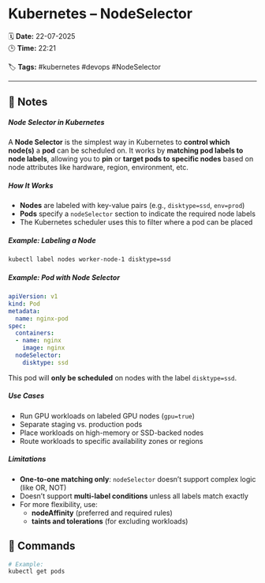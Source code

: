 # Kubernetes – NodeSelector

🗓️ **Date:** 22-07-2025  
🕒 **Time:** 22:21  

🏷️ **Tags:** #kubernetes #devops #NodeSelector  

---

## 📝 Notes

##### Node Selector in Kubernetes

A **Node Selector** is the simplest way in Kubernetes to **control which node(s)** a **pod** can be scheduled on. It works by **matching pod labels to node labels**, allowing you to **pin** or **target pods to specific nodes** based on node attributes like hardware, region, environment, etc.
##### How It Works
- **Nodes** are labeled with key-value pairs (e.g., `disktype=ssd`, `env=prod`)
- **Pods** specify a `nodeSelector` section to indicate the required node labels
- The Kubernetes scheduler uses this to filter where a pod can be placed

##### Example: Labeling a Node
```bash
kubectl label nodes worker-node-1 disktype=ssd
```

##### Example: Pod with Node Selector
```yaml
apiVersion: v1
kind: Pod
metadata:
  name: nginx-pod
spec:
  containers:
  - name: nginx
    image: nginx
  nodeSelector:
    disktype: ssd
```

This pod will **only be scheduled** on nodes with the label `disktype=ssd`.


##### Use Cases
- Run GPU workloads on labeled GPU nodes (`gpu=true`)    
- Separate staging vs. production pods
- Place workloads on high-memory or SSD-backed nodes
- Route workloads to specific availability zones or regions

##### Limitations
- **One-to-one matching only**: `nodeSelector` doesn’t support complex logic (like OR, NOT)    
- Doesn’t support **multi-label conditions** unless all labels match exactly
- For more flexibility, use:
    - **nodeAffinity** (preferred and required rules)
    - **taints and tolerations** (for excluding workloads)


## 🧾 Commands

```bash
# Example:
kubectl get pods
```
